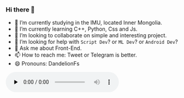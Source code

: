 ### Hi there 👋

- 🔭 I’m currently studying in the IMU, located Inner Mongolia.
- 🌱 I’m currently learning C++, Python, Css and Js.
- 👯 I’m looking to collaborate on simple and interesting project.
- 🤔 I’m looking for help with `Script Dev`? or `ML Dev`? or `Android Dev`? 
- 💬 Ask me about Front-End.
- 📫 How to reach me: Tweet or Telegram is better.
- 😄 Pronouns: DandelionFs

<audio id="audio" controls="" preload="none">
<source id="mp3" src="http://blog.dfslfh.cn/usr/uploads/2020/07/3232114523.mp3">
</audio>

<!--
**DandelionFs/dandelionfs** is a ✨ _special_ ✨ repository because its `README.md` (this file) appears on your GitHub profile.

Here are some ideas to get you started:

- 🔭 I’m currently working on ...
- 🌱 I’m currently learning ...
- 👯 I’m looking to collaborate on ...
- 🤔 I’m looking for help with ...
- 💬 Ask me about ...
- 📫 How to reach me: ...
- 😄 Pronouns: ...
- ⚡ Fun fact: ...
-->
